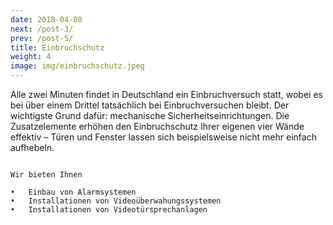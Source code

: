 ```yaml
---
date: 2018-04-08
next: /post-3/
prev: /post-5/
title: Einbruchschutz
weight: 4
image: img/einbruchschutz.jpeg
---
```






Alle zwei Minuten findet in Deutschland ein Einbruchversuch statt, wobei es bei über einem Drittel tatsächlich bei Einbruchversuchen bleibt. Der wichtigste Grund dafür: mechanische Sicherheitseinrichtungen. Die Zusatzelemente erhöhen den Einbruchschutz Ihrer eigenen vier Wände effektiv – Türen und Fenster lassen sich beispielsweise nicht mehr einfach aufhebeln.<!--more-->

```

Wir bieten Ihnen

•	Einbau von Alarmsystemen
•	Installationen von Videoüberwahungssystemen
•	Installationen von Videotürsprechanlagen


```
